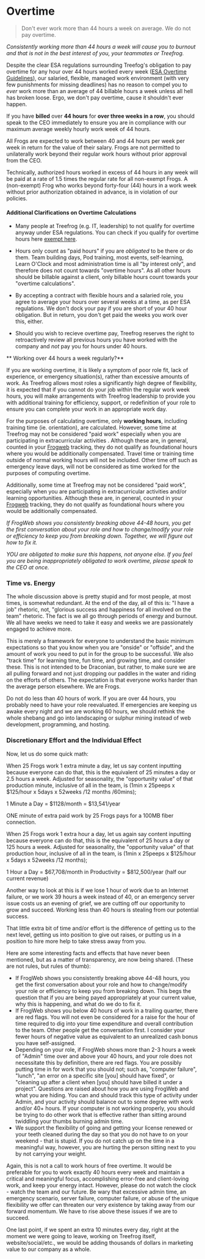 # Overtime

> Don't ever work more than 44 hours a week on average. We do not pay overtime.

*Consistently working more than 44 hours a week will cause you to burnout and that is not in the best interest of you, your teammates or Treefrog.*

Despite the clear ESA regulations surrounding Treefog's obligation to pay overtime for any hour over 44 hours worked every week ([ESA Overtime Guidelines](https://www.labour.gov.on.ca/english/es/pubs/guide/overtime.php)), our salaried, flexible, managed work environment (with very few punishments for missing deadlines) has no reason to compel you to *ever* work more than an average of 44 billable hours a week unless all hell has broken loose. Ergo, we don't pay overtime, cause it shouldn't ever happen.

If you have **billed** over **44 hours** for **over three weeks in a row**, you should speak to the CEO immediately to ensure you are in compliance with our maximum average weekly hourly work week of 44 hours.

All Frogs are expected to work between 40 and 44 hours per week per week in return for the value of their salary.  Frogs are not permitted to unilaterally work beyond their regular work hours without prior approval from the CEO. 

Technically, authorized hours worked in excess of 44 hours in any week will be paid at a rate of 1.5 times the regular rate for all non-exempt Frogs.  A (non-exempt) Frog who works beyond forty-four (44) hours in a work week without prior authorization obtained in advance, is in violation of our policies.

#### Additional Clarifications on Overtime Calculations

- Many people at Treefrog (e.g. IT, leadership) to not qualify for overtime anyway under ESA regulations. You can check if you qualify for overtime hours here [exempt here](Manual/Exempt.md).

- Hours only count as "paid hours" if you are *obligated* to be there or do them. Team building days, Pod training, most events, self-learning, Learn O'Clock and most administration time is all "by interest only", and therefore does not count towards "overtime hours". As all other hours should be billable against a client, only billable hours count towards your "overtime calculations".

- By accepting a contract with flexible hours and a salaried role, you agree to average your hours over several weeks at a time, as per ESA regulations. We don't dock your pay if you are short of your 40 hour obligation. But in return, you don't get paid the weeks you work over this, either.

- Should you wish to recieve overtime pay, Treefrog reserves the right to retroactively review all previous hours you have worked with the company and *not* pay you for hours under 40 hours.

** Working over 44 hours a week regularly?** 

If you are working overtime, it is likely a symptom of poor role fit, lack of experience, or emergency situation(s), rather than excessive amounts of work. As Treefrog allows most roles a significantly high degree of flexibility, it is expected that if you cannot do your job within the regular work week hours, you will make arrangements with Treefrog leadership to provide you with additional training for efficiency, support, or redefinition of your role to ensure you can complete your work in an appropriate work day.

For the purposes of calculating overtime, only **working hours**, including training time (ie. orientation), are calculated.  However, some time at Treefrog may not be considered "paid work"  especially when you are participating in extracurricular activities . Although these are, in general, counted in your [Frogweb](manual/Frogweb) tracking, they do not qualify as foundational hours where you would be additionally compensated.  Travel time or training time outside of normal working hours will not be included.  Other time off such as emergency leave days, will not be considered as time worked for the purposes of computing overtime. 
 
Additionally, some time at Treefrog may not be considered "paid work",  especially when you are participating in extracurricular activities and/or learning opportunities. Although these are, in general, counted in your [Frogweb](timekeeping.md) tracking, they do not qualify as foundational hours where you would be additionally compensated.

*If FrogWeb shows you consistently breaking above 44-48 hours, you get the first conversation about your role and how to change/modify your role or efficiency to keep you from breaking down. Together, we will figure out how to fix it.*

*YOU are obligated to make sure this happens, not anyone else. If you feel you are being inappropriately obligated to work overtime, please speak to the CEO at once.*

### Time vs. Energy

The whole discussion above is pretty stupid and for most people, at most times, is somewhat redundant. At the end of the day, all of this is: "I have a job" rhetoric, not, "glorious success and happiness for all involved on the team" rhetoric. The fact is we all go through periods of energy and burnout. We all have weeks we need to take it easy and weeks we are passionately engaged to achieve more.

This is merely a framework for everyone to understand the basic minimum expectations so that you know when you are "onside" or "offside", and the amount of work you need to put in for the group to be successful. We also "track time" for learning time, fun time, and growing time, and consider these. This is not intended to be Draconian, but rather, to make sure we are all pulling forward and not just dropping our paddles in the water and riding on the efforts of others. The expectation is that everyone works harder than the average person elsewhere. We are Frogs.

Do not do less than 40 hours of work. If you are over 44 hours, you probably need to have your role reevaluated. If emergencies are keeping us awake every night and we are working 60 hours, we should rethink the whole shebang and go into landscaping or sulphur mining instead of web development, programming, and hosting.

### Discretionary Effort and the Individual Effect

Now, let us do some quick math:

When 25 Frogs work 1 extra minute a day, let us say content inputting because everyone can do that, this is the equivalent of 25 minutes a day or 2.5 hours a week. Adjusted for seasonality, the "opportunity value" of that production minute, inclusive of all in the team, is (1min x 25peeps x $125/hour x 5days x 52weeks /12 months /60mins);

1 Minute a Day = $1128/month = $13,541/year

ONE minute of extra paid work by 25 Frogs pays for a 100MB fiber connection.

When 25 Frogs work 1 extra hour a day, let us again say content inputting because everyone can do that, this is the equivalent of 25 hours a day or 125 hours a week. Adjusted for seasonality, the "opportunity value" of that production hour, inclusive of all in the team, is (1min x 25peeps x $125/hour x 5days x 52weeks /12 months);

1 Hour a Day = $67,708/month in Productivity = $812,500/year (half our current revenue)

Another way to look at this is if we lose 1 hour of work due to an Internet failure, or we work 39 hours a week instead of 40, or an emergency server issue costs us an evening of grief, we are cutting off our opportunity to grow and succeed. Working less than 40 hours is stealing from our potential success.

That little extra bit of time and/or effort is the difference of getting us to the next level, getting us into position to give out raises, or putting us in a position to hire more help to take stress away from you.

Here are some interesting facts and effects that have never been mentioned, but as a matter of transparency, are now being shared. (These are not rules, but rules of thumb):

- If FrogWeb shows you consistently breaking above 44-48 hours, you get the first conversation about your role and how to change/modify your role or efficiency to keep you from breaking down. This begs the question that if you are being payed appropriately at your current value, why this is happening, and what do we do to fix it.
- If FrogWeb shows you below 40 hours of work in a trailing quarter, there are red flags. You will not even be considered for a raise for the hour of time required to dig into your time expenditure and overall contribution to the team. Other people get the conversation first. I consider your fewer hours of negative value as equivalent to an unrealized cash bonus you have self-assigned.
- Depending on your role, if FrogWeb shows more than 2-3 hours a week of "Admin" time over and above your 40 hours, and your role does not necessitate this by definition, there are red flags. You are possibly putting time in for work that you should not; such as, "computer failure", "lunch", "an error on a specific site [you] should have fixed", or "cleaning up after a client when [you] should have billed it under a project". Questions are raised about how you are using FrogWeb and what you are hiding. You can and should track this type of activity under Admin, and your activity should balance out to some degree with work and/or 40+ hours. If your computer is not working properly, you should be trying to do other work that is effective rather than sitting around twiddling your thumbs burning admin time. 
- We support the flexibility of going and getting your license renewed or your teeth cleaned during the day so that you do not have to on your weekend - that is stupid. If you do not catch up on the time in a meaningful way, however, you are hurting the person sitting next to you by not carrying your weight.

Again, this is not a call to work hours of free overtime. It would be preferable for you to work exactly 40 hours every week and maintain a critical and meaningful focus, accomplishing error-free and client-loving work, and keep your energy intact. However, please do not watch the clock - watch the team and our future. Be wary that excessive admin time, an emergency scenario, server failure, computer failure, or abuse of the unique flexibility we offer can threaten our very existence by taking away from our forward momentum. We have to rise above these issues if we are to succeed.

One last point, if we spent an extra 10 minutes every day, right at the moment we were going to leave, working on Treefrog itself, website/social/etc., we would be adding thousands of dollars in marketing value to our company as a whole.



